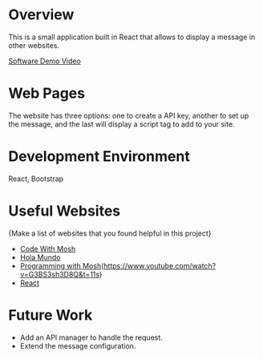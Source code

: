 # Overview

This is a small application built in React that allows to display a message in other websites.



[Software Demo Video](https://www.youtube.com/watch?v=hHWqq9xKjkU)

# Web Pages

The website has three options: one to create a API key, another to set up the message, and the last will display a script tag to add to your site.

# Development Environment

React, Bootstrap


# Useful Websites

{Make a list of websites that you found helpful in this project}
* [Code With Mosh](https://codewithmosh.com/)
* [Hola Mundo](https://www.youtube.com/watch?v=yIr_1CasXkM&t=35s)
* [Programming with Mosh](https://www.youtube.com/watch?v=SqcY0GlETPk)(https://www.youtube.com/watch?v=G3BS3sh3D8Q&t=11s)
* [React](https://react.dev/learn)



# Future Work

* Add an API manager to handle the request. 
* Extend the message configuration.